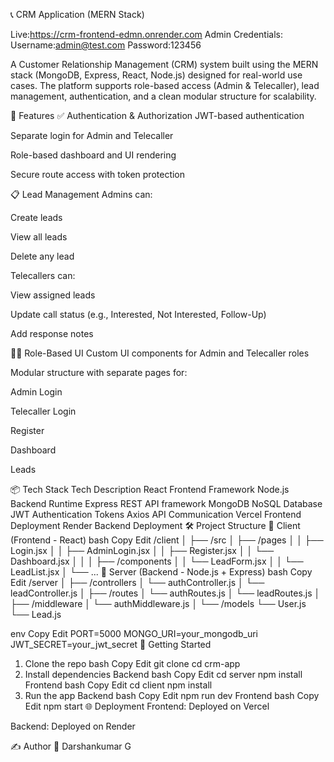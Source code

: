 📞 CRM Application (MERN Stack)


Live:https://crm-frontend-edmn.onrender.com
Admin Credentials:
Username:admin@test.com
Password:123456



A Customer Relationship Management (CRM) system built using the MERN stack (MongoDB, Express, React, Node.js) designed for real-world use cases. The platform supports role-based access (Admin & Telecaller), lead management, authentication, and a clean modular structure for scalability.

🚀 Features
✅ Authentication & Authorization
JWT-based authentication

Separate login for Admin and Telecaller

Role-based dashboard and UI rendering

Secure route access with token protection

📋 Lead Management
Admins can:

Create leads

View all leads

Delete any lead

Telecallers can:

View assigned leads

Update call status (e.g., Interested, Not Interested, Follow-Up)

Add response notes

🧑‍💼 Role-Based UI
Custom UI components for Admin and Telecaller roles

Modular structure with separate pages for:

Admin Login

Telecaller Login

Register

Dashboard

Leads

📦 Tech Stack
Tech	Description
React	Frontend Framework
Node.js	Backend Runtime
Express	REST API framework
MongoDB	NoSQL Database
JWT	Authentication Tokens
Axios	API Communication
Vercel	Frontend Deployment
Render	Backend Deployment
🛠️ Project Structure
📁 Client (Frontend - React)
bash
Copy
Edit
/client
│
├── /src
│   ├── /pages
│   │   ├── Login.jsx
│   │   ├── AdminLogin.jsx
│   │   ├── Register.jsx
│   │   └── Dashboard.jsx
│   │
│   ├── /components
│   │   └── LeadForm.jsx
│   │   └── LeadList.jsx
│
└── ...
📁 Server (Backend - Node.js + Express)
bash
Copy
Edit
/server
│
├── /controllers
│   └── authController.js
│   └── leadController.js
│
├── /routes
│   └── authRoutes.js
│   └── leadRoutes.js
│
├── /middleware
│   └── authMiddleware.js
│
└── /models
    └── User.js
    └── Lead.js


env
Copy
Edit
PORT=5000
MONGO_URI=your_mongodb_uri
JWT_SECRET=your_jwt_secret
🚀 Getting Started
1. Clone the repo
bash
Copy
Edit
git clone
cd crm-app
2. Install dependencies
Backend
bash
Copy
Edit
cd server
npm install
Frontend
bash
Copy
Edit
cd client
npm install
3. Run the app
Backend
bash
Copy
Edit
npm run dev
Frontend
bash
Copy
Edit
npm start
🌐 Deployment
Frontend: Deployed on Vercel

Backend: Deployed on Render

✍️ Author
👤 Darshankumar G
